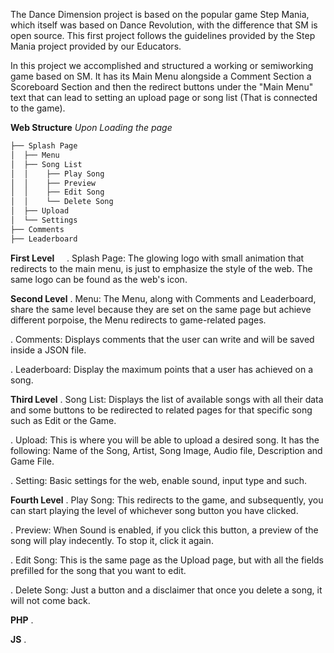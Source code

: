 The Dance Dimension project is based on the popular game Step Mania, which itself was based on Dance Revolution, with the difference that SM is open source. This first project follows the guidelines provided by the Step Mania project provided by our Educators. 

In this project we accomplished and structured a working or semiworking game based on SM. It has its Main Menu alongside a Comment Section a Scoreboard Section and then the redirect buttons under the "Main Menu" text that can lead to setting an upload page or song list (That is connected to the game).

**Web Structure**
_Upon Loading the page_
```bash
├── Splash Page
│  ├── Menu
│  ├── Song List
│  │    ├── Play Song
│  │    ├── Preview
│  │    ├── Edit Song
│  │    └── Delete Song
│  ├── Upload
│  └── Settings
├── Comments
├── Leaderboard
```

**First Level**
    . Splash Page: The glowing logo with small animation that redirects to the main menu, is just to emphasize the style of the web. The same logo can be found as the web's icon.

**Second Level**
. Menu: The Menu, along with Comments and Leaderboard, share the same level because they are set on the same page but achieve different porpoise, the Menu redirects to game-related pages.

. Comments: Displays comments that the user can write and will be saved inside a JSON file.

. Leaderboard: Display the maximum points that a user has achieved on a song.

**Third Level**
. Song List: Displays the list of available songs with all their data and some buttons to be redirected to related pages for that specific song such as Edit or the Game.

. Upload: This is where you will be able to upload a desired song. It has the following: Name of the Song, Artist, Song Image, Audio file, Description and Game File.

. Setting: Basic settings for the web, enable sound, input type and such.

**Fourth Level**
. Play Song: This redirects to the game, and subsequently,  you can start playing the level of whichever song button you have clicked.

. Preview: When Sound is enabled, if you click this button, a preview of the song will play indecently. To stop it, click it again. 

. Edit Song: This is the same page as the Upload page, but with all the fields prefilled for the song that you want to edit.

. Delete Song: Just a button and a disclaimer that once you delete a song, it will not come back.

**PHP**
. 

**JS**
. 
